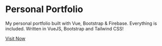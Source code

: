 # Personal Portfolio 

My personal portfolio built with Vue, Bootstrap & Firebase. Everything is included. 
Written in VueJS, Bootstrap and Tailwind CSS!

<a href="[https://personal-portfolio-2102f.web.app](https://portfolio-e2cb9.web.app/)https://portfolio-e2cb9.web.app/">Visit Now</a>

